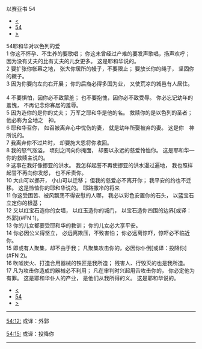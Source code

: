 ﻿





 以赛亚书 54




* [<](bible/ISA53.md)
* [54](bible/ISA.md)
* [>](bible/ISA55.md)



 
54耶和华对以色列的爱  
1 你这不怀孕、不生养的要歌唱； 你这未曾经过产难的要发声歌唱，扬声欢呼； 因为没有丈夫的比有丈夫的儿女更多。 这是耶和华说的。  
2 要扩张你帐幕之地， 张大你居所的幔子，不要限止； 要放长你的绳子， 坚固你的橛子。  
3 因为你要向左向右开展； 你的后裔必得多国为业， 又使荒凉的城邑有人居住。     
4 不要惧怕，因你必不致蒙羞； 也不要抱愧，因你必不致受辱。 你必忘记幼年的羞愧， 不再记念你寡居的羞辱。  
5 因为造你的是你的丈夫； 万军之耶和华是他的名。 救赎你的是以色列的圣者； 他必称为全地之　神。  
6 耶和华召你， 如召被离弃心中忧伤的妻， 就是幼年所娶被弃的妻。 这是你　神所说的。  
7 我离弃你不过片时， 却要施大恩将你收回。  
8 我的怒气涨溢， 顷刻之间向你掩面， 却要以永远的慈爱怜恤你。 这是耶和华—你的救赎主说的。     
9 这事在我好像挪亚的洪水。 我怎样起誓不再使挪亚的洪水漫过遍地， 我也照样起誓不再向你发怒， 也不斥责你。  
10 大山可以挪开， 小山可以迁移； 但我的慈爱必不离开你； 我平安的约也不迁移。 这是怜恤你的耶和华说的。 耶路撒冷的将来  
11 你这受困苦、被风飘荡不得安慰的人哪， 我必以彩色安置你的石头， 以蓝宝石立定你的根基；  
12 又以红宝石造你的女墙， 以红玉造你的城门， 以宝石造你四围的边界[或译：外郭](#FN
1)。  
13 你的儿女都要受耶和华的教训； 你的儿女必大享平安。  
14 你必因公义得坚立， 必远离欺压，不致害怕； 你必远离惊吓，惊吓必不临近你。  
15 即或有人聚集，却不由于我； 凡聚集攻击你的，必因你仆倒[或译：投降你](#FN
2)。  
16 吹嘘炭火、打造合用器械的铁匠是我所造； 残害人、行毁灭的也是我所造。  
17 凡为攻击你造成的器械必不利用； 凡在审判时兴起用舌攻击你的， 你必定他为有罪。 这是耶和华仆人的产业， 是他们从我所得的义。 这是耶和华说的。 
* [<](bible/ISA53.md)
* [54](bible/ISA.md)
* [>](bible/ISA55.md)





---


[54:12:](#V12)
或译：外郭


[54:15:](#V15)
或译：投降你




---









